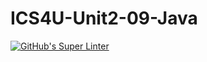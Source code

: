 # ICS4U-Unit2-09-Java
[![GitHub's Super Linter](https://github.com/cameron-teed/ICS4U-Unit2-09-Java/workflows/GitHub's%20Super%20Linter/badge.svg)](https://github.com/cameron-teed/ICS4U-Unit2-09-Java/actions)
